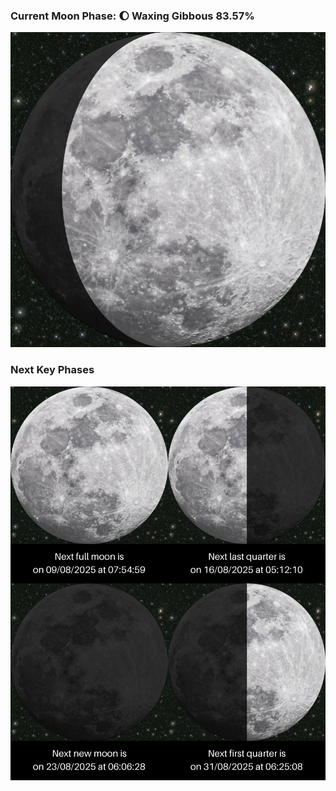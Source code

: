 ### Current Moon Phase: 🌔 Waxing Gibbous 83.57%
![Moon Phase](moonphase.png)
### Next Key Phases
![Gallery](gallery.png)